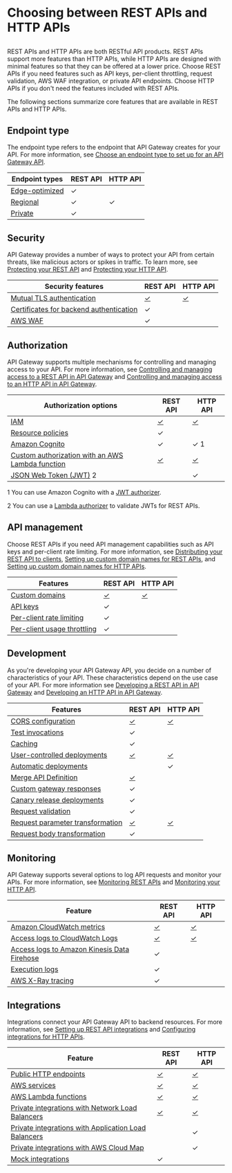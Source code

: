 # Choosing between REST APIs and HTTP APIs<a name="http-api-vs-rest"></a>

## <a name="http-api-vs-rest.differences"></a>

REST APIs and HTTP APIs are both RESTful API products\. REST APIs support more features than HTTP APIs, while HTTP APIs are designed with minimal features so that they can be offered at a lower price\. Choose REST APIs if you need features such as API keys, per\-client throttling, request validation, AWS WAF integration, or private API endpoints\. Choose HTTP APIs if you don't need the features included with REST APIs\.

The following sections summarize core features that are available in REST APIs and HTTP APIs\.

## Endpoint type<a name="http-api-vs-rest.differences.endpoint-type"></a>

The endpoint type refers to the endpoint that API Gateway creates for your API\. For more information, see [Choose an endpoint type to set up for an API Gateway API](api-gateway-api-endpoint-types.md)\. 


| Endpoint types | REST API | HTTP API | 
| --- | --- | --- | 
|  [Edge\-optimized](api-gateway-api-endpoint-types.md#api-gateway-api-endpoint-types-edge-optimized)  |  ✓  |    | 
|  [Regional](api-gateway-api-endpoint-types.md#api-gateway-api-endpoint-types-regional)  |  ✓  |  ✓  | 
|  [Private](api-gateway-api-endpoint-types.md#api-gateway-api-endpoint-types-private)  |  ✓  |    | 

## Security<a name="http-api-vs-rest.differences.security"></a>

API Gateway provides a number of ways to protect your API from certain threats, like malicious actors or spikes in traffic\. To learn more, see [Protecting your REST API](rest-api-protect.md) and [Protecting your HTTP API](http-api-protect.md)\.


| Security features | REST API | HTTP API | 
| --- | --- | --- | 
|  [Mutual TLS authentication](rest-api-mutual-tls.md)  |  [✓](rest-api-mutual-tls.md)  |  [✓](http-api-mutual-tls.md)  | 
|  [Certificates for backend authentication](getting-started-client-side-ssl-authentication.md)  |  ✓  |    | 
|  [AWS WAF](apigateway-control-access-aws-waf.md)  |  ✓  |    | 

## Authorization<a name="http-api-vs-rest.differences.authorization"></a>

API Gateway supports multiple mechanisms for controlling and managing access to your API\. For more information, see [Controlling and managing access to a REST API in API Gateway](apigateway-control-access-to-api.md) and [Controlling and managing access to an HTTP API in API Gateway](http-api-access-control.md)\.


| Authorization options | REST API | HTTP API | 
| --- | --- | --- | 
|  [IAM](permissions.md)  |  [✓](permissions.md)  |  [✓](http-api-access-control-iam.md)  | 
|  [Resource policies](apigateway-resource-policies.md)  |  ✓  |    | 
|  [Amazon Cognito](apigateway-integrate-with-cognito.md)  |  ✓  |  ✓ 1  | 
|  [Custom authorization with an AWS Lambda function](apigateway-use-lambda-authorizer.md)  |  [✓](apigateway-use-lambda-authorizer.md)  |  [✓](http-api-lambda-authorizer.md)  | 
|  [JSON Web Token \(JWT\)](http-api-jwt-authorizer.md) 2  |    |  ✓  | 

1 You can use Amazon Cognito with a [JWT authorizer](http-api-jwt-authorizer.md)\.

2 You can use a [Lambda authorizer](apigateway-use-lambda-authorizer.md) to validate JWTs for REST APIs\.

## API management<a name="http-api-vs-rest.differences.management"></a>

Choose REST APIs if you need API management capabilities such as API keys and per\-client rate limiting\. For more information, see [Distributing your REST API to clients](rest-api-distribute.md), [Setting up custom domain names for REST APIs](how-to-custom-domains.md), and [Setting up custom domain names for HTTP APIs](http-api-custom-domain-names.md)\.


| Features | REST API | HTTP API | 
| --- | --- | --- | 
|  [Custom domains](how-to-custom-domains.md)  |  [✓](how-to-custom-domains.md)  |  [✓](http-api-custom-domain-names.md)  | 
|  [API keys](api-gateway-api-usage-plans.md)  |  ✓  |    | 
|  [Per\-client rate limiting](api-gateway-request-throttling.md)  |  ✓  |    | 
|  [Per\-client usage throttling](api-gateway-api-usage-plans.md)  |  ✓  |    | 

## Development<a name="http-api-vs-rest.differences.development"></a>

As you're developing your API Gateway API, you decide on a number of characteristics of your API\. These characteristics depend on the use case of your API\. For more information see [Developing a REST API in API Gateway](rest-api-develop.md) and [Developing an HTTP API in API Gateway](http-api-develop.md)\.


| Features | REST API | HTTP API | 
| --- | --- | --- | 
|  [CORS configuration](how-to-cors.md)  |  [✓](how-to-cors.md)  |  [✓](http-api-cors.md)  | 
|  [Test invocations](how-to-test-method.md)  |  ✓  |    | 
|  [Caching](api-gateway-caching.md)  |  ✓  |    | 
|  [User\-controlled deployments](how-to-deploy-api.md)  |  [✓](how-to-deploy-api.md)  |  [✓](http-api-stages.md)  | 
|  [Automatic deployments](http-api-stages.md)  |    |  ✓  | 
|  [Merge API Definition](api-gateway-import-api-update.html)  |  [✓](api-gateway-import-api-update.html)  |    |
|  [Custom gateway responses](api-gateway-gatewayResponse-definition.md)  |  ✓  |    | 
|  [Canary release deployments](canary-release.md)  |  ✓  |    | 
|  [Request validation](api-gateway-method-request-validation.md)  |  ✓  |    | 
|  [Request parameter transformation](rest-api-data-transformations.md)  |  [✓](rest-api-data-transformations.md)  |  [✓](http-api-parameter-mapping.md)  | 
|  [Request body transformation](rest-api-data-transformations.md)  |  ✓  |    | 

## Monitoring<a name="http-api-vs-rest.differences.monitoring"></a>

API Gateway supports several options to log API requests and monitor your APIs\. For more information, see [Monitoring REST APIs](rest-api-monitor.md) and [Monitoring your HTTP API](http-api-monitor.md)\.


| Feature | REST API | HTTP API | 
| --- | --- | --- | 
|  [Amazon CloudWatch metrics](monitoring-cloudwatch.md)  |  [✓](monitoring-cloudwatch.md)  |  [✓](http-api-metrics.md)  | 
|  [Access logs to CloudWatch Logs](set-up-logging.md)  |  [✓](set-up-logging.md)  |  [✓](http-api-logging.md)  | 
|  [Access logs to Amazon Kinesis Data Firehose](apigateway-logging-to-kinesis.md)  |  ✓  |    | 
|  [Execution logs](set-up-logging.md)  |  ✓  |    | 
|  [AWS X\-Ray tracing](apigateway-xray.md)  |  ✓  |    | 

## Integrations<a name="http-api-vs-rest.differences.integrations"></a>

Integrations connect your API Gateway API to backend resources\. For more information, see [Setting up REST API integrations](how-to-integration-settings.md) and [Configuring integrations for HTTP APIs](http-api-develop-integrations.md)\.


| Feature | REST API | HTTP API | 
| --- | --- | --- | 
|  [Public HTTP endpoints](setup-http-integrations.md)  |  [✓](setup-http-integrations.md)  |  [✓](http-api-develop-integrations-http.md)  | 
|  [AWS services](api-gateway-api-integration-types.md)  |  [✓](api-gateway-api-integration-types.md)  |  [✓](http-api-develop-integrations-aws-services.md)  | 
|  [AWS Lambda functions](set-up-lambda-integrations.md)  |  [✓](set-up-lambda-integrations.md)  |  [✓](http-api-develop-integrations-lambda.md)  | 
|  [Private integrations with Network Load Balancers](set-up-private-integration.md)  |  [✓](set-up-private-integration.md)  |  [✓](http-api-develop-integrations-private.md)  | 
|  [Private integrations with Application Load Balancers](http-api-develop-integrations-private.md)  |    |  ✓  | 
|  [Private integrations with AWS Cloud Map](http-api-develop-integrations-private.md)  |    |  ✓  | 
|  [Mock integrations](how-to-mock-integration.md)  |  ✓  |    | 
